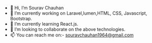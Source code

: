 - 👋 Hi, I’m Sourav Chauhan
- 👀 I’m currently working on Laravel,lumen,HTML, CSS, Javascript, Bootstrap.
- 🌱 I’m currently learning React.js.
- 💞️ I’m looking to collaborate on the above technologies.
- 📫 You can reach me on:- souravchauhan1964@gmail.com

<!---
Sourav326/Sourav326 is a ✨ special ✨ repository because its `README.md` (this file) appears on your GitHub profile.
You can click the Preview link to take a look at your changes.
--->
